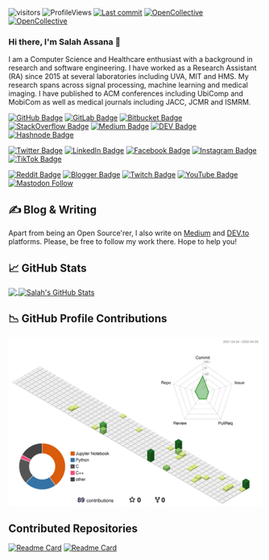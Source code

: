 ![visitors](https://visitor-badge.glitch.me/badge?style=flat-square&page_id=SalahAssana)
![ProfileViews](https://komarev.com/ghpvc/?username=SalahAssana)
[![Last commit](https://img.shields.io/github/last-commit/mida-project/prototype-multi-modality-assistant?style=flat-square)](https://github.com/mida-project/prototype-multi-modality-assistant/commits/master)
[![OpenCollective](https://opencollective.com/oppr/backers/badge.svg?style=flat-square)](#backers)
[![OpenCollective](https://opencollective.com/oppr/sponsors/badge.svg?style=flat-square)](#sponsors)

### Hi there, I'm Salah Assana 👋

I am a Computer Science and Healthcare enthusiast with a background in research and software engineering. I have worked as a Research Assistant (RA) since 2015 at several laboratories including UVA, MIT and HMS. My research spans across signal processing, machine learning and medical imaging. I have published to ACM conferences including UbiComp and MobiCom as well as medical journals including JACC, JCMR and ISMRM.

[![GitHub Badge](https://img.shields.io/badge/GitHub-100000?style=for-the-badge&logo=github&logoColor=white)](https://github.com/SalahAssana)
[![GitLab Badge](https://img.shields.io/badge/GitLab-330F63?style=for-the-badge&logo=gitlab&logoColor=white)](https://gitlab.com/SalahAssana)
[![Bitbucket Badge](https://img.shields.io/badge/Bitbucket-330F63?style=for-the-badge&logo=bitbucket&logoColor=white)](https://bitbucket.org/FCalisto/)
[![StackOverflow Badge](https://img.shields.io/badge/Stack_Overflow-FE7A16?style=for-the-badge&logo=stack-overflow&logoColor=white)](https://stackoverflow.com/users/2371987/francisco-maria-calisto)
[![Medium Badge](https://img.shields.io/badge/Medium-12100E?style=for-the-badge&logo=medium&logoColor=white)](https://medium.com/@SalahAssana)
[![DEV Badge](https://img.shields.io/badge/dev.to-0A0A0A?style=for-the-badge&logo=dev.to&logoColor=white)](https://dev.to/)
[![Hashnode Badge](https://img.shields.io/badge/Hashnode-2962FF?style=for-the-badge&logo=hashnode&logoColor=white)](
https://hashnode.com/@SalahAssana)

[![Twitter Badge](https://img.shields.io/badge/Twitter-1DA1F2?style=for-the-badge&logo=twitter&logoColor=white)](https://twitter.com/)
[![LinkedIn Badge](https://img.shields.io/badge/LinkedIn-0077B5?style=for-the-badge&logo=linkedin&logoColor=white)](https://www.linkedin.com/in/SalahAssana/)
[![Facebook Badge](https://img.shields.io/badge/Facebook-1877F2?style=for-the-badge&logo=facebook&logoColor=white)](https://www.facebook.com/)
[![Instagram Badge](https://img.shields.io/badge/Instagram-E4405F?style=for-the-badge&logo=instagram&logoColor=white)](https://www.instagram.com/)
[![TikTok Badge](https://img.shields.io/badge/TikTok-000000?style=for-the-badge&logo=tiktok&logoColor=white)](https://www.tiktok.com/)

[![Reddit Badge](https://img.shields.io/badge/Reddit-FF4500?style=for-the-badge&logo=reddit&logoColor=white)](https://www.reddit.com/)
[![Blogger Badge](https://img.shields.io/badge/Blogger-FF5722?style=for-the-badge&logo=blogger&logoColor=white)](https://blogspot.com/)
[![Twitch Badge](https://img.shields.io/badge/Twitch-9146FF?style=for-the-badge&logo=twitch&logoColor=white)](https://www.twitch.tv/)
[![YouTube Badge](https://img.shields.io/badge/YouTube-FF0000?style=for-the-badge&logo=youtube&logoColor=white)](https://www.youtube.com/channel/)
[![Mastodon Follow](https://img.shields.io/mastodon/follow/888781?style=for-the-badge)](https://mastodon.social/)

## &#x270d; Blog & Writing

Apart from being an Open Source'rer, I also write on [Medium](https://medium.com/) and [DEV.to](https://dev.to/) platforms. Please, be free to follow my work there. Hope to help you!

## &#x1f4c8; GitHub Stats

<a href="https://github.com/SalahAssana/SalahAssana">
  <img height="200px" align="center" src="https://github-readme-stats.vercel.app/api/top-langs/?username=SalahAssana&layout=compact&langs_count=10&title_color=ffffff&text_color=c9cacc&icon_color=2bbc8a&bg_color=1d1f21" />
</a>
<a href="https://github.com/SalahAssana/SalahAssana">
  <img height="200px" align="center" src="https://github-readme-stats.vercel.app/api?username=SalahAssana&show_icons=true&line_height=27&count_private=true&title_color=ffffff&text_color=c9cacc&icon_color=2bbc8a&bg_color=1d1f21" alt="Salah's GitHub Stats" />
</a>

## &#x1f4c9; GitHub Profile Contributions

![](./profile-3d-contrib/profile-green-animate.svg)

## Contributed Repositories

[![Readme Card](https://github-readme-stats.vercel.app/api/pin/?username=HMS-CardiacMR&repo=MyoMapNet)](https://github.com/HMS-CardiacMR/MyoMapNet)
[![Readme Card](https://github-readme-stats.vercel.app/api/pin/?username=HMS-CardiacMR&repo=RealTimeCine)](https://github.com/HMS-CardiacMR/RealTimeCine)

<!-- ## &#x1f4c9; CodersRank Stats

<img
  src="https://cr-skills-chart-widget.azurewebsites.net/api/api?username=SalahAssana&skills=Apex,C,C++,CSS,HTML,JSON,Java,JavaScript,Less,MATLAB,Makefile,PHP,Python,SCSS,Shell&show-other-skills=true"
/>

<img
  src="https://cr-ss-service.azurewebsites.net/api/ScreenShot?widget=activity&username=SalahAssana&labels=true"
/>

<img
  src="https://cr-ss-service.azurewebsites.net/api/ScreenShot?widget=summary&username=SalahAssana&badges=3&show-avatar=false&style=--header-bg-color:%23000;--border-radius:10px"
/>
 -->